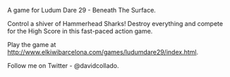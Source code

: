 A game for Ludum Dare 29 - Beneath The Surface.

Control a shiver of Hammerhead Sharks!
Destroy everything and compete for the High Score in this fast-paced action game.

Play the game at http://www.elkiwibarcelona.com/games/ludumdare29/index.html.

Follow me on Twitter - @davidcollado.
